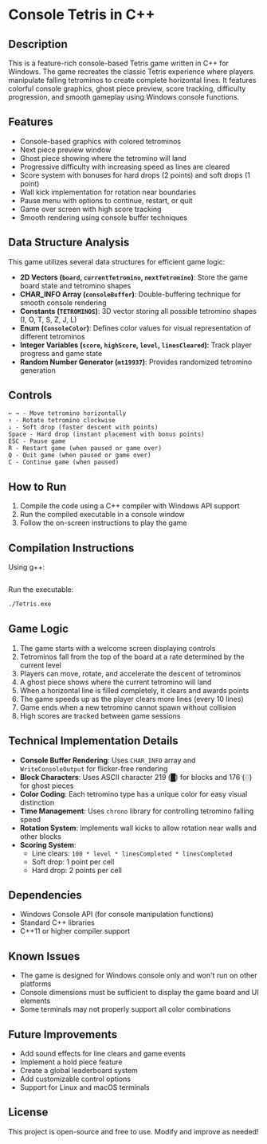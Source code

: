 # Console Tetris in C++

## Description
This is a feature-rich console-based Tetris game written in C++ for Windows. The game recreates the classic Tetris experience where players manipulate falling tetrominos to create complete horizontal lines. It features colorful console graphics, ghost piece preview, score tracking, difficulty progression, and smooth gameplay using Windows console functions.

## Features
- Console-based graphics with colored tetrominos
- Next piece preview window
- Ghost piece showing where the tetromino will land
- Progressive difficulty with increasing speed as lines are cleared
- Score system with bonuses for hard drops (2 points) and soft drops (1 point)
- Wall kick implementation for rotation near boundaries
- Pause menu with options to continue, restart, or quit
- Game over screen with high score tracking
- Smooth rendering using console buffer techniques

## Data Structure Analysis
This game utilizes several data structures for efficient game logic:
- **2D Vectors (`board`, `currentTetromino`, `nextTetromino`)**: Store the game board state and tetromino shapes
- **CHAR_INFO Array (`consoleBuffer`)**: Double-buffering technique for smooth console rendering
- **Constants (`TETROMINOS`)**: 3D vector storing all possible tetromino shapes (I, O, T, S, Z, J, L)
- **Enum (`ConsoleColor`)**: Defines color values for visual representation of different tetrominos
- **Integer Variables (`score`, `highScore`, `level`, `linesCleared`)**: Track player progress and game state
- **Random Number Generator (`mt19937`)**: Provides randomized tetromino generation

## Controls
```
← → - Move tetromino horizontally
↑ - Rotate tetromino clockwise
↓ - Soft drop (faster descent with points)
Space - Hard drop (instant placement with bonus points)
ESC - Pause game
R - Restart game (when paused or game over)
Q - Quit game (when paused or game over)
C - Continue game (when paused)
```

## How to Run
1. Compile the code using a C++ compiler with Windows API support
2. Run the compiled executable in a console window
3. Follow the on-screen instructions to play the game

## Compilation Instructions
Using g++:
```sh

```
Run the executable:
```sh
./Tetris.exe
```

## Game Logic
1. The game starts with a welcome screen displaying controls
2. Tetrominos fall from the top of the board at a rate determined by the current level
3. Players can move, rotate, and accelerate the descent of tetrominos
4. A ghost piece shows where the current tetromino will land
5. When a horizontal line is filled completely, it clears and awards points
6. The game speeds up as the player clears more lines (every 10 lines)
7. Game ends when a new tetromino cannot spawn without collision
8. High scores are tracked between game sessions

## Technical Implementation Details
- **Console Buffer Rendering**: Uses `CHAR_INFO` array and `WriteConsoleOutput` for flicker-free rendering
- **Block Characters**: Uses ASCII character 219 (█) for blocks and 176 (░) for ghost pieces
- **Color Coding**: Each tetromino type has a unique color for easy visual distinction
- **Time Management**: Uses `chrono` library for controlling tetromino falling speed
- **Rotation System**: Implements wall kicks to allow rotation near walls and other blocks
- **Scoring System**: 
  - Line clears: `100 * level * linesCompleted * linesCompleted`
  - Soft drop: 1 point per cell
  - Hard drop: 2 points per cell

## Dependencies
- Windows Console API (for console manipulation functions)
- Standard C++ libraries
- C++11 or higher compiler support

## Known Issues
- The game is designed for Windows console only and won't run on other platforms
- Console dimensions must be sufficient to display the game board and UI elements
- Some terminals may not properly support all color combinations

## Future Improvements
- Add sound effects for line clears and game events
- Implement a hold piece feature
- Create a global leaderboard system
- Add customizable control options
- Support for Linux and macOS terminals

## License
This project is open-source and free to use. Modify and improve as needed!

